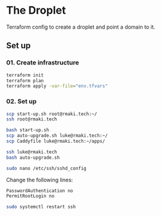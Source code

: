 # The Droplet
Terraform config to create a droplet and point a domain to it.

## Set up
### 01. Create infrastructure
```bash
terraform init
terraform plan
terraform apply -var-file="env.tfvars"
```

### 02. Set up
```bash
scp start-up.sh root@rmaki.tech:~/
ssh root@rmaki.tech
```

```bash
bash start-up.sh
scp auto-upgrade.sh luke@rmaki.tech:~/
scp Caddyfile luke@rmaki.tech:~/apps/

```

```bash
ssh luke@rmaki.tech
bash auto-upgrade.sh

sudo nano /etc/ssh/sshd_config
```

Change the following lines:
```bash
PasswordAuthentication no
PermitRootLogin no
```

```bash
sudo systemctl restart ssh
```

